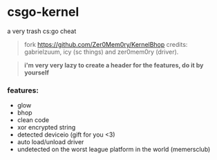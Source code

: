 # csgo-kernel
 
a very trash cs:go cheat

> fork https://github.com/Zer0Mem0ry/KernelBhop
> credits: gabrielzuum, icy (sc things) and zer0mem0ry (driver).

> **i'm very very lazy to create a header for the features, do it by yourself**

### features:

 - glow
 - bhop
 - clean code
 - xor encrypted string
 - detected deviceio (gift for you <3)
 - auto load/unload driver
 - undetected on the worst league platform in the world (memersclub)
